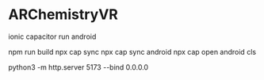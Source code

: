 # ARChemistryVR
ionic capacitor run android

npm run build
npx cap sync
npx cap sync android
npx cap open android
cls



python3 -m http.server 5173 --bind 0.0.0.0
